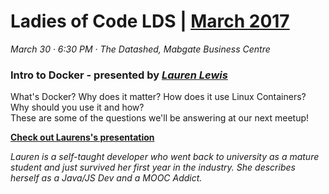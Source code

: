 # Ladies of Code LDS | [March 2017](https://www.meetup.com/Ladies-of-Code-Leeds/events/237903024/)

_March 30 · 6:30 PM · The Datashed, Mabgate Business Centre_

### Intro to Docker - presented by [_Lauren Lewis_](https://twitter.com/lori_lew)

What's Docker? Why does it matter?  How does it use Linux Containers? Why should you use it and how?  
These are some of the questions we'll be answering at our next meetup!

[**Check out Laurens's presentation**](https://drive.google.com/open?id=0B-EcDVPirelzNmhDTWlDMkRNQ00)

_Lauren is a self-taught developer who went back to university as a mature student and just survived her first year in the industry. She describes herself as a Java/JS Dev and a MOOC Addict._

